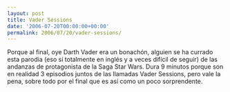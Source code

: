 ```yaml
---
layout: post
title: Vader Sessions
date: '2006-07-20T00:00:00+00:00'
permalink: 2006/07/20/vader-sessions/
---
```

Porque al final, oye Darth Vader era un bonachón, alguien se ha currado esta parodia (eso sí totalmente en inglés y a veces difícil de seguir) de las andanzas de protagonista de la Saga Star Wars. Dura 9 minutos porque son en realidad 3 episodios juntos de las llamadas Vader Sessions, pero vale la pena, sobre todo por el final que es así como un poco sorprendente.

<object width="425" height="350"><param name="movie" value="http://www.youtube.com/v/6A0rwG39Jzk"></param><embed src="http://www.youtube.com/v/6A0rwG39Jzk" type="application/x-shockwave-flash" width="425" height="350"></embed></object>
